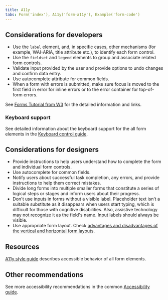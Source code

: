 ```yaml
---
title: A11y
tabs: Form('index'), A11y('form-a11y'), Example('form-code')
---
```


## Considerations for developers

- Use the `label` element, and, in specific cases, other mechanisms (for example, WAI-ARIA, title attribute etc.), to identify each form control.
- Use the `fieldset` and `legend` elements to group and associate related form controls.
- Validate input provided by the user and provide options to undo changes and confirm data entry.
- Use autocomplete attribute for common fields.
- When a form with errors is submitted, make sure focus is moved to the first field in error for inline errors or to the error container for top-of-form errors.

See [Forms Tutorial from W3](https://www.w3.org/WAI/tutorials/forms/) for the detailed information and links.

### Keyboard support

See detailed information about the keyboard support for the all form elements in the [Keyboard control guide](/core-principles/a11y/a11y-keyboard/).

## Considerations for designers

- Provide instructions to help users understand how to complete the form and individual form controls.
- Use autocomplete for common fields.
- Notify users about successful task completion, any errors, and provide instructions to help them correct mistakes.
- Divide long forms into multiple smaller forms that constitute a series of logical steps or stages and inform users about their progress.
- Don't use inputs in forms without a visible label. Placeholder text isn’t a suitable substitute as it disappears when users start typing, which is difficult for those with cognitive disabilities. Also, assistive technology may not recognize it as the field's name. Input labels should always be visible.
- Use appropriate form layout. Check [advantages and disadvantages of the vertical and horizontal form layouts](/patterns/form/#vertical_form_layout_vs_horizontal_form_layout).

## Resources

[A11y style guide](https://a11y-style-guide.com/style-guide/section-forms.html) describes accessible behavior of all form elements.

## Other recommendations

See more accessibility recommendations in the common [Accessibility guide](/core-principles/a11y/).
